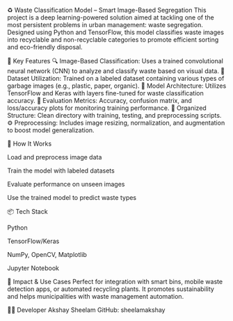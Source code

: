 ♻️ Waste Classification Model – Smart Image-Based Segregation
This project is a deep learning-powered solution aimed at tackling one of the most persistent problems in urban management: waste segregation. Designed using Python and TensorFlow, this model classifies waste images into recyclable and non-recyclable categories to promote efficient sorting and eco-friendly disposal.

📂 Key Features
🔍 Image-Based Classification: Uses a trained convolutional neural network (CNN) to analyze and classify waste based on visual data.
📸 Dataset Utilization: Trained on a labeled dataset containing various types of garbage images (e.g., plastic, paper, organic).
🧠 Model Architecture: Utilizes TensorFlow and Keras with layers fine-tuned for waste classification accuracy.
🧪 Evaluation Metrics: Accuracy, confusion matrix, and loss/accuracy plots for monitoring training performance.
📁 Organized Structure: Clean directory with training, testing, and preprocessing scripts.
⚙️ Preprocessing: Includes image resizing, normalization, and augmentation to boost model generalization.

🚀 How It Works

Load and preprocess image data

Train the model with labeled datasets

Evaluate performance on unseen images

Use the trained model to predict waste types

📦 Tech Stack

Python

TensorFlow/Keras

NumPy, OpenCV, Matplotlib

Jupyter Notebook

🌱 Impact & Use Cases
Perfect for integration with smart bins, mobile waste detection apps, or automated recycling plants. It promotes sustainability and helps municipalities with waste management automation.

👨‍💻 Developer
Akshay Sheelam
GitHub: sheelamakshay
